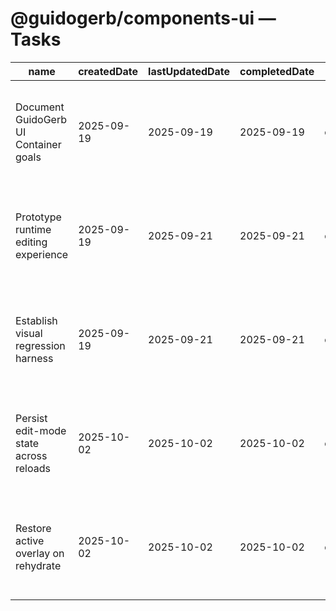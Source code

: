 # @guidogerb/components-ui — Tasks

| name                                  | createdDate | lastUpdatedDate | completedDate | status   | description                                                                                                   |
| ------------------------------------- | ----------- | --------------- | ------------- | -------- | ------------------------------------------------------------------------------------------------------------- |
| Document GuidoGerb UI Container goals | 2025-09-19  | 2025-09-19      | 2025-09-19    | complete | Updated README to reflect the spec, current ResponsiveSlot stop-gap, and contribution expectations.           |
| Prototype runtime editing experience  | 2025-09-19  | 2025-09-21      | 2025-09-21    | complete | Build the editable container flow with local drafts, GraphQL persistence, and overflow diagnostics.           |
| Establish visual regression harness   | 2025-09-19  | 2025-09-21      | 2025-09-21    | complete | Capture Percy/Chromatic baselines to guard slot sizing and responsive behaviour once the new container ships. |
| Persist edit-mode state across reloads | 2025-10-02  | 2025-10-02      | 2025-10-02    | complete | Store edit-mode toggles and active slot selections in localStorage so designers resume their session quickly. |
| Restore active overlay on rehydrate    | 2025-10-02  | 2025-10-02      | 2025-10-02    | complete | Rehydrate the last active editable overlay when persistence is enabled to streamline follow-up edits.        |
